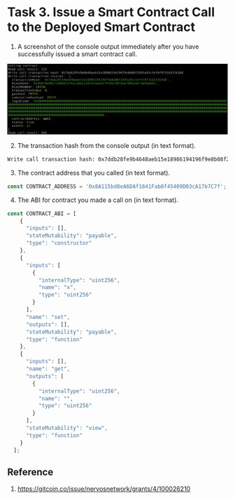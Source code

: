 # Task 3. Issue a Smart Contract Call to the Deployed Smart Contract

1. A screenshot of the console output immediately after you have successfully issued a smart contract call.

![Write and Read Call](/media/task_3_1.jpg)


2. The transaction hash from the console output (in text format).

```txt
Write call transaction hash: 0x7ddb28fe9b4648aeb15e18986194196f9e8b08f2693a93c5ef4f9731d333b368
```


3. The contract address that you called (in text format).

```js
const CONTRACT_ADDRESS = '0x8A115bd8eA6DAf1841Fab8f45409D03cA17b7C7f';
```


4. The ABI for contract you made a call on (in text format).

```js
const CONTRACT_ABI = [
    {
      "inputs": [],
      "stateMutability": "payable",
      "type": "constructor"
    },
    {
      "inputs": [
        {
          "internalType": "uint256",
          "name": "x",
          "type": "uint256"
        }
      ],
      "name": "set",
      "outputs": [],
      "stateMutability": "payable",
      "type": "function"
    },
    {
      "inputs": [],
      "name": "get",
      "outputs": [
        {
          "internalType": "uint256",
          "name": "",
          "type": "uint256"
        }
      ],
      "stateMutability": "view",
      "type": "function"
    }
  ];
```


## Reference

1. https://gitcoin.co/issue/nervosnetwork/grants/4/100026210
